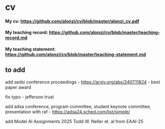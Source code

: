 # cv

#### My cv: https://github.com/alonzi/cv/blob/master/alonzi_cv.pdf
#### My teaching record: https://github.com/alonzi/cv/blob/master/teaching-record.md
#### My teaching statement: https://github.com/alonzi/cv/blob/master/teaching-statement.md


## to add
add sedsi conference proceedings - https://arxiv.org/abs/2407.11824 - best paper award

fix typo - jefferson trust

add adsa conference, program committee, student keynote committee, presentation with raf - https://adsa24.sched.com/list/simple/

add Model AI Assignments 2025 Todd W. Neller et. al from EAAI-25
